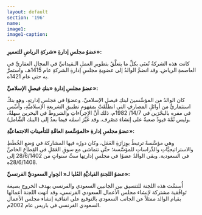 ```yaml
---
layout: default
section: '196'
name:
image1: 
image1-caption: 
---
```

**عضوُ مجلسِ إدارةِ «شركةِ الرياضِ للتعميرِ»:**

كانت هذه الشركةُ تُعنَى بكلِّ ما يتعلَّقُ بتطويرِ العملِ الـمَيدانيِّ في المجالِ العقاريِّ في العاصمةِ الرياض. وقد انضمَّ الوالدُ إلى عضويةِ مجلسِ إدارةِ الشركةِ عام 1415هـ، واستمرَّ به حتى عام 1421ه. 

**عضوُ مجلسِ إدارةِ «بنكِ فيصلٍ الإسلاميِّ»:**

كان الوالدُ من المؤسِّسينَ لبنكِ فيصلٍ الإسلاميِّ، وعضوًا في مَجلسِ إدارتِهِ، وهو بنكٌ استثماريٌّ من أوائلِ المصارفِ التي انطلقَتْ بمفهومِ تطبيقِ الشريعةِ الإسلاميَّةِ، وأُسِّس في مقره بالبحْرَين في 14/7/ 1982م، ذلك أنَّ الإجراءاتِ والشروطَ في البحرين سهلةٌ، وليس ثَمَّةَ قيودٌ صعبةٌ على إنشاءِ مَصْرِف. وقد غُيِّرَ اسمُه فيما بعدُ إلى (البنك الشَّامل). 

**عضوُ مجلسِ إدارةِ «المؤسَّسةِ العامَّةِ للتأميناتِ الاجتماعيَّةِ»:**

وهي مؤسَّسةٌ ترتبطُ بوِزارَةِ العَمَل، وكان دورُه فيها المشاركةَ في وَضعِ الخُطَطِ والاستراتيجيَّاتِ والدِّراساتِ للمؤسَّسة؛ حتَّى تتماشى مع سوقِ العَمَلِ في القِطاعِ الخاصِّ في السعودية. وبقي الوالدُ عضوًا في مجلسِ إدارتِها ستِّ سنواتٍ من 28/6/1402 إلى 28/6/1408ه. 

**عضوُ اللجنةِ القياديَّةِ العُليا لـ« الحِوارِ السعوديِّ الفرنسيِّ»:**

أُسسَّت هذه اللجنة للتنسيق بين الجانبين السعودي والفرنسي بهدف الخروج بصيغة تَوافُقية مشتركة لإنشاء مجلس الأعمال السعودي الفرنسي، وقد أنهت اللجنة أعمالها بقيام الوالد ممثلاً عن الجانب السعودي بالتوقيع على اتفاقية إنشاء مجلس الأعمال السعودي الفرنسي في باريس عام 2002م. 

